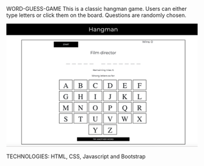 WORD-GUESS-GAME
This is a classic hangman game. 
Users can either type letters or click them on the board. 
Questions are randomly chosen.

<img src="assets/img/hangman_img.png">

TECHNOLOGIES:
HTML, CSS, Javascript and Bootstrap

